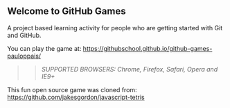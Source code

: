 ## Welcome to GitHub Games

A project based learning activity for people who are getting started with Git and GitHub.

You can play the game at: https://githubschool.github.io/github-games-pauloppais/

>> _*SUPPORTED BROWSERS*: Chrome, Firefox, Safari, Opera and IE9+_

This fun open source game was cloned from: https://github.com/jakesgordon/javascript-tetris
